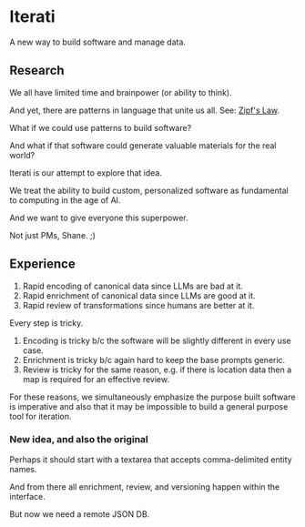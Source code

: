 # Iterati

A new way to build software and manage data.

## Research

We all have limited time and brainpower (or ability to think).

And yet, there are patterns in language that unite us all. See: [Zipf's Law](https://en.wikipedia.org/wiki/Zipf%27s_law).

What if we could use patterns to build software?

And what if that software could generate valuable materials for the real world?

Iterati is our attempt to explore that idea.

We treat the ability to build custom, personalized software as fundamental to computing in the age of AI.

And we want to give everyone this superpower.

Not just PMs, Shane. ;)

## Experience

1. Rapid encoding of canonical data since LLMs are bad at it.
2. Rapid enrichment of canonical data since LLMs are good at it.
3. Rapid review of transformations since humans are better at it.

Every step is tricky.

1. Encoding is tricky b/c the software will be slightly different in every use case.
2. Enrichment is tricky b/c again hard to keep the base prompts generic.
3. Review is tricky for the same reason, e.g. if there is location data then a map is required for an effective review.

For these reasons, we simultaneously emphasize the purpose built software is imperative and also that it may be impossible to build a general purpose tool for iteration.

### New idea, and also the original

Perhaps it should start with a textarea that accepts comma-delimited entity names.

And from there all enrichment, review, and versioning happen within the interface.

But now we need a remote JSON DB.

